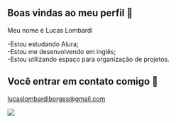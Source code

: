 ## Boas vindas ao meu perfil 💙

Meu nome é Lucas Lombardi

 -Estou estudando Alura;                                                                                                                                                                     
 -Estou me desenvolvendo em inglês;                                                                                                                                                          
 -Estou utilizando espaço para organização de projetos.

## Você entrar em contato comigo 💙

lucaslombardiborges@gmail.com



![](https://media.tenor.com/w_swRDs3PP4AAAAi/dancing-groovy.gif)
